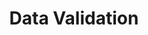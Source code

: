 ---
title: Data Validation
order: 400
description: The reference for the data-validation engine in Kuzzle.
icon: fa-check
algolia: true
---